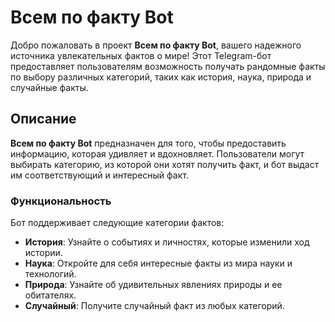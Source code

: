 # Всем по факту Bot

Добро пожаловать в проект **Всем по факту Bot**, вашего надежного источника увлекательных фактов о мире! Этот Telegram-бот предоставляет пользователям возможность получать рандомные факты по выбору различных категорий, таких как история, наука, природа и случайные факты.

## Описание

**Всем по факту Bot** предназначен для того, чтобы предоставить информацию, которая удивляет и вдохновляет. Пользователи могут выбирать категорию, из которой они хотят получить факт, и бот выдаст им соответствующий и интересный факт.

### Функциональность

Бот поддерживает следующие категории фактов:

- **История**: Узнайте о событиях и личностях, которые изменили ход истории.
- **Наука**: Откройте для себя интересные факты из мира науки и технологий.
- **Природа**: Узнайте об удивительных явлениях природы и ее обитателях.
- **Случайный**: Получите случайный факт из любых категорий.
